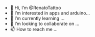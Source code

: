 - 👋 Hi, I’m @RenatoTattoo
- 👀 I’m interested in apps and arduino...
- 🌱 I’m currently learning ...
- 💞️ I’m looking to collaborate on ...
- 📫 How to reach me ...

<!---
RenatoTattoo/RenatoTattoo is a ✨ special ✨ repository because its `README.md` (this file) appears on your GitHub profile.
You can click the Preview link to take a look at your changes.
--->
